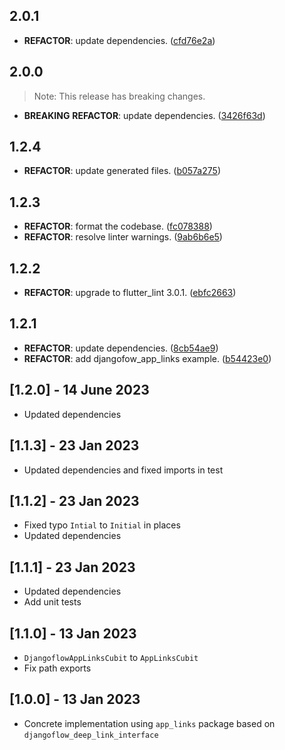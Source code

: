 ## 2.0.1

 - **REFACTOR**: update dependencies. ([cfd76e2a](https://github.com/djangoflow/flutter-djangoflow/commit/cfd76e2a8ff657977c83530fba6d028da503c815))

## 2.0.0

> Note: This release has breaking changes.

 - **BREAKING** **REFACTOR**: update dependencies. ([3426f63d](https://github.com/djangoflow/flutter-djangoflow/commit/3426f63d0c39672a7c502dd4e93a2ee22b7b0292))

## 1.2.4

 - **REFACTOR**: update generated files. ([b057a275](https://github.com/djangoflow/flutter-djangoflow/commit/b057a2751bd47d0d2e436a3418232c01218fda59))

## 1.2.3

 - **REFACTOR**: format the codebase. ([fc078388](https://github.com/djangoflow/flutter-djangoflow/commit/fc0783887eb7881d079c7381299248cea2fdf63a))
 - **REFACTOR**: resolve linter warnings. ([9ab6b6e5](https://github.com/djangoflow/flutter-djangoflow/commit/9ab6b6e5e700de585393939f3afd1cb2527f9d39))

## 1.2.2

 - **REFACTOR**: upgrade to flutter_lint 3.0.1. ([ebfc2663](https://github.com/djangoflow/flutter-djangoflow/commit/ebfc266338959dece73dd2b2198277ef0d225bb2))

## 1.2.1

 - **REFACTOR**: update dependencies. ([8cb54ae9](https://github.com/djangoflow/flutter-djangoflow/commit/8cb54ae9474b0c5c692ced59be5a1298de08f68f))
 - **REFACTOR**: add djangofow_app_links example. ([b54423e0](https://github.com/djangoflow/flutter-djangoflow/commit/b54423e0988ac31086e81af3c84f188b9eb5498d))

## [1.2.0] - 14 June 2023

- Updated dependencies

## [1.1.3] - 23 Jan 2023

- Updated dependencies and fixed imports in test

## [1.1.2] - 23 Jan 2023

- Fixed typo `Intial` to `Initial` in places
- Updated dependencies

## [1.1.1] - 23 Jan 2023

- Updated dependencies
- Add unit tests

## [1.1.0] - 13 Jan 2023

- `DjangoflowAppLinksCubit` to `AppLinksCubit`
- Fix path exports

## [1.0.0] - 13 Jan 2023

- Concrete implementation using `app_links` package based on `djangoflow_deep_link_interface`
